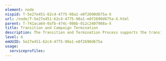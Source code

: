 ```yaml
---
element: node
nispid: T-5e27e451-62c4-4775-98a1-e0f2690d675a-X
url: /node/T-5e27e451-62c4-4775-98a1-e0f2690d675a-X.html
parent: T-741aca64-0afb-474c-986b-012c2407988a-X
title: Transition and Campaign Termination
description: The Transition and Termination Process supports the transition and eventual OPLAN cancellation, once the review process starts to indicate achievement of the end state and the possibility to draw down and/or handover a mission. The transition has to be based on sound assessments and a mutual synchronisation and consultation process with all relevant players in pursuit of a comprehensive approach, particularly when stabilization and reconstruction activities are involved. The procedural handling of strategic military advice for the transition withdrawal and hand-over to an appropriate authority will follow the pattern of the normal operations planning process (OPP).
level: 6
emUUID: 5e27e451-62c4-4775-98a1-e0f2690d675a
usage:
  serviceprofiles:
---
```

